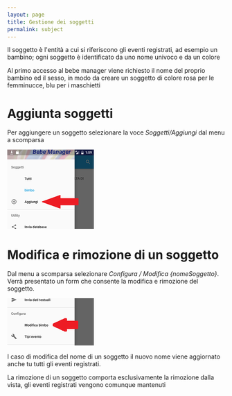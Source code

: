 ```yaml
---
layout: page
title: Gestione dei soggetti
permalink: subject
---
```



Il soggetto &egrave; l'entit&agrave; a cui si riferiscono gli eventi registrati, ad esempio un bambino; ogni soggetto &egrave; identificato da uno nome univoco e da un colore

Al primo accesso al bebe manager viene richiesto il nome del proprio bambino ed il sesso, in modo da creare un soggetto di colore rosa per le femminucce, blu per i maschietti


# Aggiunta soggetti

Per aggiungere un soggetto selezionare la voce *Soggetti/Aggiungi* dal menu a scomparsa

![subject1](assets/img/subject1.png)



# Modifica e rimozione di un soggetto

Dal menu a scomparsa selezionare *Configura / Modifica {nomeSoggetto}*. Verr&agrave; presentato un form che consente la modifica e rimozione del soggetto.

![subject1](assets/img/subject2.png)

I caso di modifica del nome di un soggetto il nuovo nome viene aggiornato anche tu tutti gli eventi registrati.

La rimozione di un soggetto comporta esclusivamente la rimozione dalla vista, gli eventi registrati vengono comunque mantenuti
